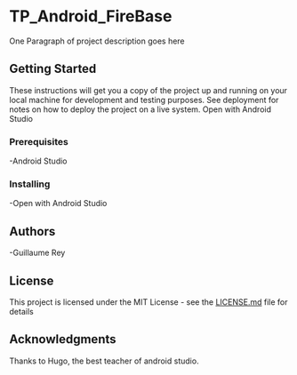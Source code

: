 # TP_Android_FireBase

One Paragraph of project description goes here

## Getting Started

These instructions will get you a copy of the project up and running on your local machine for development and testing purposes. See deployment for notes on how to deploy the project on a live system.
Open with Android Studio

### Prerequisites

-Android Studio

### Installing

-Open with Android Studio

## Authors

-Guillaume Rey

## License

This project is licensed under the MIT License - see the [LICENSE.md](LICENSE.md) file for details

## Acknowledgments

Thanks to Hugo, the best teacher of android studio.
